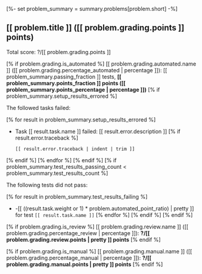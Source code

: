 [%- set problem_summary = summary.problems[problem.short] -%]

## [[ problem.title ]] ([[ problem.grading.points ]] points)

Total score: ?/[[ problem.grading.points ]]

[% if problem.grading.is_automated %]
[[ problem.grading.automated.name ]] ([[ problem.grading.percentage_automated | percentage ]]): [[ problem_summary.passing_fraction ]] tests, **[[ problem_summary.points_fraction ]] points ([[ problem_summary.points_percentage | percentage ]])**
[% if problem_summary.setup_results_errored %]

The followed tasks failed:

[% for result in problem_summary.setup_results_errored %]
- Task [[ result.task.name ]] failed: [[ result.error.description ]]
[% if result.error.traceback %]
  
    ```
    [[ result.error.traceback | indent | trim ]]
    ```
[% endif %]
[% endfor %]
[% endif %]
[% if problem_summary.test_results_passing_count < problem_summary.test_results_count %]

The following tests did not pass:

[% for result in problem_summary.test_results_failing %]
- -[[ ((result.task.weight or 1) * problem.automated_point_ratio) | pretty ]] for test `[[ result.task.name ]]`
[% endfor %]
[% endif %]
[% endif %]
  
[% if problem.grading.is_review %]
[[ problem.grading.review.name ]] ([[ problem.grading.percentage_review | percentage ]]): **?/[[ problem.grading.review.points | pretty ]] points**
[% endif %]

[% if problem.grading.is_manual %]
[[ problem.grading.manual.name ]] ([[ problem.grading.percentage_manual | percentage ]]): **?/[[ problem.grading.manual.points | pretty ]] points**
[% endif %]
